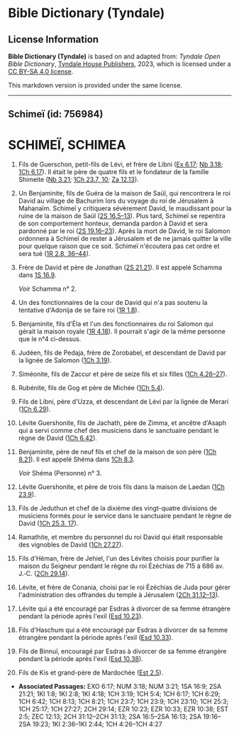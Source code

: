 # Bible Dictionary (Tyndale)

## License Information

**Bible Dictionary (Tyndale)** is based on and adapted from: _Tyndale Open Bible Dictionary_, [Tyndale House Publishers](https://tyndaleopenresources.com/), 2023, which is licensed under a [CC BY-SA 4.0 license](https://creativecommons.org/licenses/by-sa/4.0/legalcode.en).

This markdown version is provided under the same license.



--------------------------------

## Schimeï (id: 756984)

SCHIMEÏ, SCHIMEA
================

1. Fils de Guerschon, petit\-fils de Lévi, et frère de Libni ([Ex 6\.17](https://ref.ly/Exod6:17); [Nb 3\.18](https://ref.ly/Num3:18); [1Ch 6\.17](https://ref.ly/1Chr6:17)). Il était le père de quatre fils et le fondateur de la famille Shimeite ([Nb 3\.21](https://ref.ly/Num3:21); [1Ch 23\.7, 10](https://ref.ly/1Chr23:7,1Chr23:10); [Za 12\.13](https://ref.ly/Zech12:13)).
2. Un Benjaminite, fils de Guéra de la maison de Saül, qui rencontrera le roi David au village de Bachurim lors du voyage du roi de Jérusalem à Mahanaïm. Schimeï y critiquera sévèrement David, le maudissant pour la ruine de la maison de Saül ([2S 16\.5–13](https://ref.ly/2Sam16:5-2Sam16:13)). Plus tard, Schimeï se repentira de son comportement honteux, demanda pardon à David et sera pardonné par le roi ([2S 19\.16–23](https://ref.ly/2Sam19:16-2Sam19:23)). Après la mort de David, le roi Salomon ordonnera à Schimeï de rester à Jérusalem et de ne jamais quitter la ville pour quelque raison que ce soit. Schimeï n'écoutera pas cet ordre et sera tué ([1R 2\.8, 36–44](https://ref.ly/1Kgs2:8,1Kgs2:36-1Kgs2:44)).
3. Frère de David et père de Jonathan ([2S 21\.21](https://ref.ly/2Sam21:21)). Il est appelé Schamma dans [1S 16\.9](https://ref.ly/1Sam16:9).

    *Voir* Schamma n° 2.

4. Un des fonctionnaires de la cour de David qui n'a pas soutenu la tentative d'Adonija de se faire roi ([1R 1\.8](https://ref.ly/1Kgs1:8)).
5. Benjaminite, fils d'Éla et l'un des fonctionnaires du roi Salomon qui gérait la maison royale ([1R 4\.18](https://ref.ly/1Kgs4:18)). Il pourrait s'agir de la même personne que le n°4 ci\-dessus.
6. Judéen, fils de Pedaja, frère de Zorobabel, et descendant de David par la lignée de Salomon ([1Ch 3\.19](https://ref.ly/1Chr3:19)).
7. Siméonite, fils de Zaccur et père de seize fils et six filles ([1Ch 4\.26–27](https://ref.ly/1Chr4:26-1Chr4:27)).
8. Rubénite, fils de Gog et père de Michée ([1Ch 5\.4](https://ref.ly/1Chr5:4)).
9. Fils de Libni, père d'Uzza, et descendant de Lévi par la lignée de Merari ([1Ch 6\.29](https://ref.ly/1Chr6:29)).
10. Lévite Guershonite, fils de Jachath, père de Zimma, et ancêtre d'Asaph qui a servi comme chef des musiciens dans le sanctuaire pendant le règne de David ([1Ch 6\.42](https://ref.ly/1Chr6:42)).
11. Benjaminite, père de neuf fils et chef de la maison de son père ([1Ch 8\.21](https://ref.ly/1Chr8:21)). Il est appelé Shéma dans [1Ch 8\.3](https://ref.ly/1Chr8:13).

    *Voir* Shéma (Personne) n° 3.

12. Lévite Guershonite, et père de trois fils dans la maison de Laedan ([1Ch 23\.9](https://ref.ly/1Chr23:9)).
13. Fils de Jeduthun et chef de la dixième des vingt\-quatre divisions de musiciens formés pour le service dans le sanctuaire pendant le règne de David ([1Ch 25\.3, 17](https://ref.ly/1Chr25:3,1Chr25:17)).
14. Ramathite, et membre du personnel du roi David qui était responsable des vignobles de David ([1Ch 27\.27](https://ref.ly/1Chr27:27)).
15. Fils d'Héman, frère de Jehiel, l'un des Lévites choisis pour purifier la maison du Seigneur pendant le règne du roi Ézéchias de 715 à 686 av. J.‑C. ([2Ch 29\.14](https://ref.ly/2Chr29:14)).
16. Lévite, et frère de Conania, choisi par le roi Ézéchias de Juda pour gérer l'administration des offrandes du temple à Jérusalem ([2Ch 31\.12–13](https://ref.ly/2Chr31:12-2Chr31:13)).
17. Lévite qui a été encouragé par Esdras à divorcer de sa femme étrangère pendant la période après l'exil ([Esd 10\.23](https://ref.ly/Ezra10:23,Ezra10:33,Ezra10:38)).
18. Fils d'Haschum qui a été encouragé par Esdras à divorcer de sa femme étrangère pendant la période après l'exil ([Esd 10\.33](https://ref.ly/Ezra10:23,Ezra10:33,Ezra10:38)).
19. Fils de Binnuï, encouragé par Esdras à divorcer de sa femme étrangère pendant la période après l'exil ([Esd 10\.38](https://ref.ly/Ezra10:23,Ezra10:33,Ezra10:38)).
20. Fils de Kis et grand\-père de Mardochée ([Est 2\.5](https://ref.ly/Esth2:5)).

* **Associated Passages:** EXO 6:17; NUM 3:18; NUM 3:21; 1SA 16:9; 2SA 21:21; 1KI 1:8; 1KI 2:8; 1KI 4:18; 1CH 3:19; 1CH 5:4; 1CH 6:17; 1CH 6:29; 1CH 6:42; 1CH 8:13; 1CH 8:21; 1CH 23:7; 1CH 23:9; 1CH 23:10; 1CH 25:3; 1CH 25:17; 1CH 27:27; 2CH 29:14; EZR 10:23; EZR 10:33; EZR 10:38; EST 2:5; ZEC 12:13; 2CH 31:12–2CH 31:13; 2SA 16:5–2SA 16:13; 2SA 19:16–2SA 19:23; 1KI 2:36–1KI 2:44; 1CH 4:26–1CH 4:27

